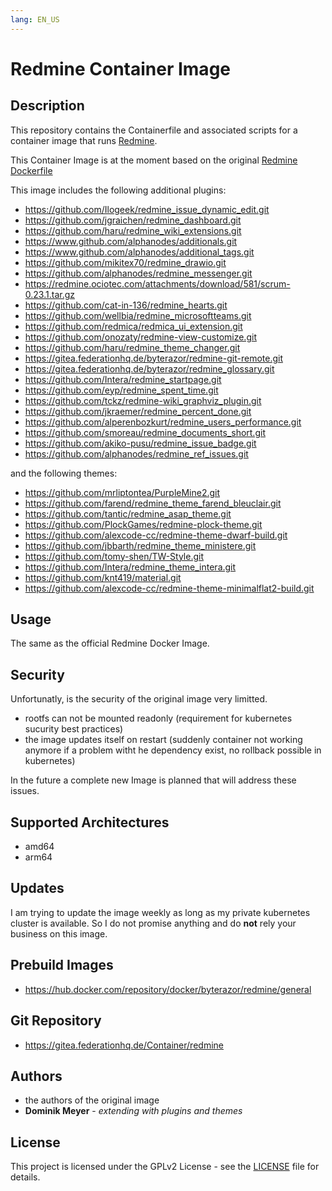 ```yaml
---
lang: EN_US
---
```


# Redmine Container Image

## Description

This repository contains the Containerfile and associated scripts for a container image that runs [Redmine](https://www.redmine.org/).

This Container Image is at the moment based on the original [Redmine Dockerfile](https://hub.docker.com/_/redmine)

This image includes the following additional plugins:

- https://github.com/Ilogeek/redmine_issue_dynamic_edit.git
- https://github.com/jgraichen/redmine_dashboard.git
- https://github.com/haru/redmine_wiki_extensions.git
- https://www.github.com/alphanodes/additionals.git
- https://www.github.com/alphanodes/additional_tags.git
- https://github.com/mikitex70/redmine_drawio.git
- https://github.com/alphanodes/redmine_messenger.git
- https://redmine.ociotec.com/attachments/download/581/scrum-0.23.1.tar.gz
- https://github.com/cat-in-136/redmine_hearts.git
- https://github.com/wellbia/redmine_microsoftteams.git
- https://github.com/redmica/redmica_ui_extension.git
- https://github.com/onozaty/redmine-view-customize.git
- https://github.com/haru/redmine_theme_changer.git
- https://gitea.federationhq.de/byterazor/redmine-git-remote.git
- https://gitea.federationhq.de/byterazor/redmine_glossary.git
- https://github.com/Intera/redmine_startpage.git
- https://github.com/eyp/redmine_spent_time.git
- https://github.com/tckz/redmine-wiki_graphviz_plugin.git
- https://github.com/jkraemer/redmine_percent_done.git
- https://github.com/alperenbozkurt/redmine_users_performance.git
- https://github.com/smoreau/redmine_documents_short.git
- https://github.com/akiko-pusu/redmine_issue_badge.git
- https://github.com/alphanodes/redmine_ref_issues.git


and the following themes:

- https://github.com/mrliptontea/PurpleMine2.git
- https://github.com/farend/redmine_theme_farend_bleuclair.git
- https://github.com/tantic/redmine_asap_theme.git
- https://github.com/PlockGames/redmine-plock-theme.git
- https://github.com/alexcode-cc/redmine-theme-dwarf-build.git
- https://github.com/jbbarth/redmine_theme_ministere.git
- https://github.com/tomy-shen/TW-Style.git
- https://github.com/Intera/redmine_theme_intera.git
- https://github.com/knt419/material.git
- https://github.com/alexcode-cc/redmine-theme-minimalflat2-build.git



## Usage

The same as the official Redmine Docker Image.


## Security

Unfortunatly, is the security of the original image very limitted. 

- rootfs can not be mounted readonly (requirement for kubernetes sucurity best practices)
- the image updates itself on restart  (suddenly container not working anymore if a problem witht he dependency exist, no rollback possible in kubernetes)

In the future a complete new Image is planned that will address these issues.

## Supported Architectures

- amd64
- arm64

## Updates

I am trying to update the image weekly as long as my private kubernetes cluster is available. So I do not promise anything and do **not** rely 
your business on this image.

## Prebuild Images

- https://hub.docker.com/repository/docker/byterazor/redmine/general


## Git Repository

- https://gitea.federationhq.de/Container/redmine

## Authors

- the authors of the original image 
- **Dominik Meyer** - *extending with plugins and themes* 

## License

This project is licensed under the GPLv2 License - see the [LICENSE](LICENSE) file for details.

